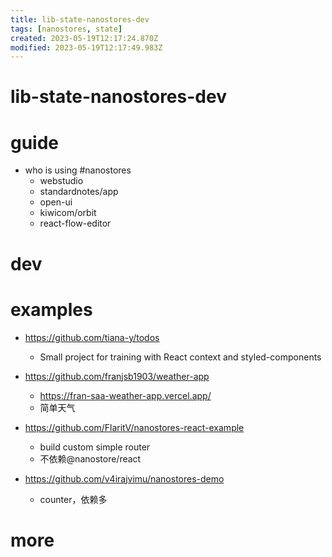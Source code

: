 ```yaml
---
title: lib-state-nanostores-dev
tags: [nanostores, state]
created: 2023-05-19T12:17:24.870Z
modified: 2023-05-19T12:17:49.983Z
---
```


# lib-state-nanostores-dev

# guide
- who is using #nanostores
  - webstudio
  - standardnotes/app
  - open-ui
  - kiwicom/orbit
  - react-flow-editor
# dev

# examples

- https://github.com/tiana-y/todos
  - Small project for training with React context and styled-components

- https://github.com/franjsb1903/weather-app
  - https://fran-saa-weather-app.vercel.app/
  - 简单天气

- https://github.com/FlaritV/nanostores-react-example
  - build custom simple router
  - 不依赖@nanostore/react

- https://github.com/v4irajvimu/nanostores-demo
  - counter，依赖多
# more
